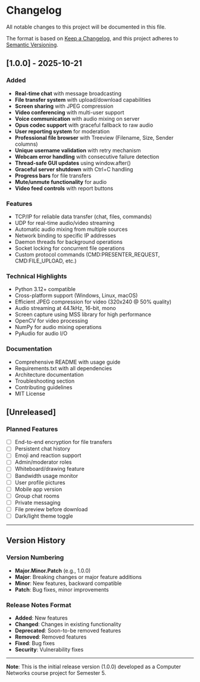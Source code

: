 # Changelog

All notable changes to this project will be documented in this file.

The format is based on [Keep a Changelog](https://keepachangelog.com/en/1.0.0/),
and this project adheres to [Semantic Versioning](https://semver.org/spec/v2.0.0.html).

## [1.0.0] - 2025-10-21

### Added
- **Real-time chat** with message broadcasting
- **File transfer system** with upload/download capabilities
- **Screen sharing** with JPEG compression
- **Video conferencing** with multi-user support
- **Voice communication** with audio mixing on server
- **Opus codec support** with graceful fallback to raw audio
- **User reporting system** for moderation
- **Professional file browser** with Treeview (Filename, Size, Sender columns)
- **Unique username validation** with retry mechanism
- **Webcam error handling** with consecutive failure detection
- **Thread-safe GUI updates** using window.after()
- **Graceful server shutdown** with Ctrl+C handling
- **Progress bars** for file transfers
- **Mute/unmute functionality** for audio
- **Video feed controls** with report buttons

### Features
- TCP/IP for reliable data transfer (chat, files, commands)
- UDP for real-time audio/video streaming
- Automatic audio mixing from multiple sources
- Network binding to specific IP addresses
- Daemon threads for background operations
- Socket locking for concurrent file operations
- Custom protocol commands (CMD:PRESENTER_REQUEST, CMD:FILE_UPLOAD, etc.)

### Technical Highlights
- Python 3.12+ compatible
- Cross-platform support (Windows, Linux, macOS)
- Efficient JPEG compression for video (320x240 @ 50% quality)
- Audio streaming at 44.1kHz, 16-bit, mono
- Screen capture using MSS library for high performance
- OpenCV for video processing
- NumPy for audio mixing operations
- PyAudio for audio I/O

### Documentation
- Comprehensive README with usage guide
- Requirements.txt with all dependencies
- Architecture documentation
- Troubleshooting section
- Contributing guidelines
- MIT License

## [Unreleased]

### Planned Features
- [ ] End-to-end encryption for file transfers
- [ ] Persistent chat history
- [ ] Emoji and reaction support
- [ ] Admin/moderator roles
- [ ] Whiteboard/drawing feature
- [ ] Bandwidth usage monitor
- [ ] User profile pictures
- [ ] Mobile app version
- [ ] Group chat rooms
- [ ] Private messaging
- [ ] File preview before download
- [ ] Dark/light theme toggle

---

## Version History

### Version Numbering
- **Major.Minor.Patch** (e.g., 1.0.0)
- **Major**: Breaking changes or major feature additions
- **Minor**: New features, backward compatible
- **Patch**: Bug fixes, minor improvements

### Release Notes Format
- **Added**: New features
- **Changed**: Changes in existing functionality
- **Deprecated**: Soon-to-be removed features
- **Removed**: Removed features
- **Fixed**: Bug fixes
- **Security**: Vulnerability fixes

---

**Note**: This is the initial release version (1.0.0) developed as a Computer Networks course project for Semester 5.
